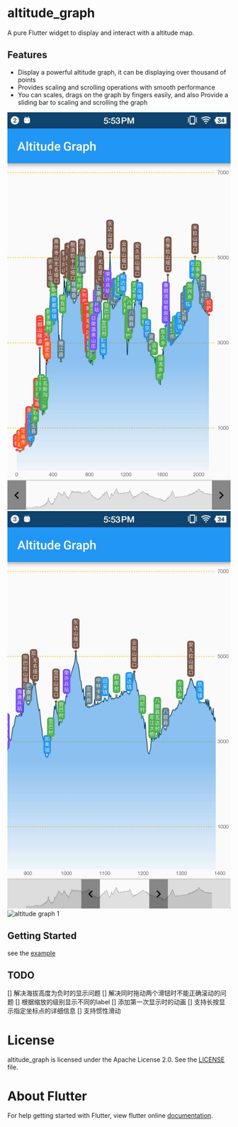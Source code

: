 # altitude_graph

A pure Flutter widget to display and interact with a altitude map.

## Features

- Display a powerful altitude graph, it can be displaying over thousand of points
- Provides scaling and scrolling operations with smooth performance
- You can scales, drags on the graph by fingers easily, and also Provide a sliding bar to scaling and scrolling the graph

![altitude graph 1](../screenshots/altitude_graph_screenshot_1.jpeg)
![altitude graph 1](../screenshots/altitude_graph_screenshot_2.jpeg)
![altitude graph 1](../screenshots/altitude_graph_screenshot_3.jpeg)

## Getting Started

see the [example]()


## TODO
[] 解决海拔高度为负时的显示问题
[] 解决同时拖动两个滑钮时不能正确滚动的问题
[] 根据缩放的级别显示不同的label
[] 添加第一次显示时的动画
[] 支持长按显示指定坐标点的详细信息
[] 支持惯性滑动

# License
altitude_graph is licensed under the Apache License 2.0. See the [LICENSE](LICENSE) file.

# About Flutter
For help getting started with Flutter, view flutter online
[documentation](https://flutter.io/).
